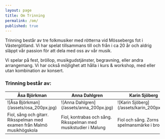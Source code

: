 ```yaml
---
layout: page
title: Om Trinning
permalink: /om/
published: true
---
```

Trinning består av tre folkmusiker med rötterna vid Mössebergs fot i Västergötland. Vi har spelat tillsammans till och från i ca 20 år och aldrig släppt vår passion för att dela med oss av vår musik. 

Vi spelar på fest, bröllop, musikgudstjänster, begravning, eller andra arrangemang. Vi har också möjlighet att hålla i kurs & workshop, med eller utan kombination av konsert.

### Trinning består av:
<table>
<colgroup>
<col width="33%" />
<col width="33%" />
<col width="33%" />
</colgroup>
  <thead>
    <tr>
      <th>Åsa Björkman</th>
      <th>Anna Dahlgren</th>
      <th>Karin Sjöberg</th>
    </tr>
  </thead>
  <tbody>
    <tr>
      <td markdown="span">![Åsa Björkman](/assets/osa_200px.jpg)</td>
      <td markdown="span">![Anna Dahlgren](/assets/anna_200px.jpg)</td>
      <td markdown="span">![Karin Sjöberg](/assets/karin_200px.jpg)</td>
    </tr>
    <tr>
      <td>Fiol, sång och gitarr. Riksspelman med examen från Malmö musikhögskola</td>
      <td>Fiol, kontrabas och sång. Riksspelman med musikstudier i Malung</td>
      <td>Fiol och sång. Zorns spelmansmärke i brons</td>
    </tr>
  </tbody>
</table>
